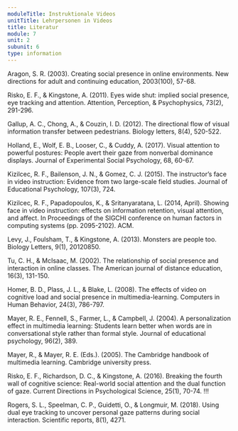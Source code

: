 ```yaml
---
moduleTitle: Instruktionale Videos
unitTitle: Lehrpersonen in Videos
title: Literatur
module: 7
unit: 2
subunit: 6
type: information
---
```


Aragon, S. R. (2003). Creating social presence in online environments. New directions for adult and continuing education, 2003(100), 57-68.

Risko, E. F., & Kingstone, A. (2011). Eyes wide shut: implied social presence, eye tracking and attention. Attention, Perception, & Psychophysics, 73(2), 291-296.

Gallup, A. C., Chong, A., & Couzin, I. D. (2012). The directional flow of visual information transfer between pedestrians. Biology letters, 8(4), 520-522.

Holland, E., Wolf, E. B., Looser, C., & Cuddy, A. (2017). Visual attention to powerful postures: People avert their gaze from nonverbal dominance displays. Journal of Experimental Social Psychology, 68, 60-67.

Kizilcec, R. F., Bailenson, J. N., & Gomez, C. J. (2015). The instructor’s face in video instruction: Evidence from two large-scale field studies. Journal of Educational Psychology, 107(3), 724.

Kizilcec, R. F., Papadopoulos, K., & Sritanyaratana, L. (2014, April). Showing face in video instruction: effects on information retention, visual attention, and affect. In Proceedings of the SIGCHI conference on human factors in computing systems (pp. 2095-2102). ACM.

Levy, J., Foulsham, T., & Kingstone, A. (2013). Monsters are people too. Biology Letters, 9(1), 20120850.

Tu, C. H., & McIsaac, M. (2002). The relationship of social presence and interaction in online classes. The American journal of distance education, 16(3), 131-150.

Homer, B. D., Plass, J. L., & Blake, L. (2008). The effects of video on cognitive load and social presence in multimedia-learning. Computers in Human Behavior, 24(3), 786-797.

Mayer, R. E., Fennell, S., Farmer, L., & Campbell, J. (2004). A personalization effect in multimedia learning: Students learn better when words are in conversational style rather than formal style. Journal of educational psychology, 96(2), 389.

Mayer, R., & Mayer, R. E. (Eds.). (2005). The Cambridge handbook of multimedia learning. Cambridge university press.

Risko, E. F., Richardson, D. C., & Kingstone, A. (2016). Breaking the fourth wall of cognitive science: Real-world social attention and the dual function of gaze. Current Directions in Psychological Science, 25(1), 70-74. !!!

Rogers, S. L., Speelman, C. P., Guidetti, O., & Longmuir, M. (2018). Using dual eye tracking to uncover personal gaze patterns during social interaction. Scientific reports, 8(1), 4271.
